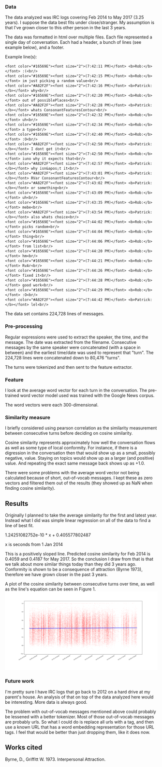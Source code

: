 ### Data
The data analyzed was IRC logs covering Feb 2014 to May 2017 (3.25 years).
I suppose the data best fits under close/stranger. My assumption is that I've grown closer to this other person in the last 3 years.

The data was formatted in html over multiple files. Each file represented a single day of conversation. Each had a header, a bunch of lines (see example below), and a footer.

Example line(s):
```
<font color="#16569E"><font size="2">(7:42:11 PM)</font> <b>Rob:</b></font> :(<br/>
<font color="#16569E"><font size="2">(7:42:15 PM)</font> <b>Rob:</b></font> im just picking a random value<br/>
<font color="#A82F2F"><font size="2">(7:42:16 PM)</font> <b>Patrick:</b></font> why<br/>
<font color="#16569E"><font size="2">(7:42:20 PM)</font> <b>Rob:</b></font> out of possiblePlaces<br/>
<font color="#A82F2F"><font size="2">(7:42:28 PM)</font> <b>Patrick:</b></font> whats ConsonantFeaturesContour<br/>
<font color="#16569E"><font size="2">(7:42:32 PM)</font> <b>Rob:</b></font> uh<br/>
<font color="#16569E"><font size="2">(7:42:34 PM)</font> <b>Rob:</b></font> a type<br/>
<font color="#16569E"><font size="2">(7:42:40 PM)</font> <b>Rob:</b></font> :O<br/>
<font color="#A82F2F"><font size="2">(7:42:50 PM)</font> <b>Patrick:</b></font> I dont get it<br/>
<font color="#16569E"><font size="2">(7:42:50 PM)</font> <b>Rob:</b></font> iuno why it expects that<br/>
<font color="#A82F2F"><font size="2">(7:42:57 PM)</font> <b>Patrick:</b></font> why isn&apos;t it<br/>
<font color="#A82F2F"><font size="2">(7:43:01 PM)</font> <b>Patrick:</b></font> RVar ConsonantFeaturesContour<br/>
<font color="#A82F2F"><font size="2">(7:43:02 PM)</font> <b>Patrick:</b></font> or something<br/>
<font color="#16569E"><font size="2">(7:43:09 PM)</font> <b>Rob:</b></font> uh<br/>
<font color="#16569E"><font size="2">(7:43:35 PM)</font> <b>Rob:</b></font> mebe<br/>
<font color="#A82F2F"><font size="2">(7:43:54 PM)</font> <b>Patrick:</b></font> also whats choice<br/>
<font color="#16569E"><font size="2">(7:44:02 PM)</font> <b>Rob:</b></font> picks random<br/>
<font color="#16569E"><font size="2">(7:44:04 PM)</font> <b>Rob:</b></font> thing<br/>
<font color="#16569E"><font size="2">(7:44:06 PM)</font> <b>Rob:</b></font> from list<br/>
<font color="#16569E"><font size="2">(7:44:20 PM)</font> <b>Rob:</b></font> hm<br/>
<font color="#16569E"><font size="2">(7:44:21 PM)</font> <b>Rob:</b></font> RvAr<br/>
<font color="#16569E"><font size="2">(7:44:26 PM)</font> <b>Rob:</b></font> fixed it<br/>
<font color="#16569E"><font size="2">(7:44:28 PM)</font> <b>Rob:</b></font> good work<br/>
<font color="#16569E"><font size="2">(7:44:29 PM)</font> <b>Rob:</b></font> :O<br/>
<font color="#A82F2F"><font size="2">(7:44:42 PM)</font> <b>Patrick:</b></font> lel<br/>
```

The data set contains 224,728 lines of messages.

### Pre-processing
Regular expressions were used to extract the speaker, the time, and the message. The date was extracted from the filename. Consecutive messages by the same speaker were concatenated (with a space in between) and the earliest time/date was used to represent that "turn". The 224,728 lines were concatenated down to 80,476 "turns".

The turns were tokenized and then sent to the feature extractor.

### Feature
I look at the average word vector for each turn in the conversation. The pre-trained word vector model used was trained with the Google News corpus.

The word vectors were each 300-dimensional.

### Similarity measure
I briefly considered using pearson correlation as the similarity measurement between consecutive turns before deciding on cosine similarity.

Cosine similarity represents approximately how well the conversation flows as well as some type of local conformity. For instance, if there is a digression in the conversation then that would show up as a small, possibly negative, value. Staying on topics would show up as a larger (and positive) value. And repeating the exact same message back shows up as +1.0.

There were some problems with the average word vector not being calculated because of short, out-of-vocab messages. I kept these as zero vectors and filtered them out of the results (they showed up as NaN when finding cosine similarity).

## Results
Originally I planned to take the average similarity for the first and latest year. Instead what I did was simple linear regression on all of the data to find a line of best fit.

1.24251082752e-10 * x + 0.405577802487

x is seconds from 1 Jan 2014

This is a positively sloped line. Predicted cosine similarity for Feb 2014 is 0.4059 and 0.4187 for May 2017. So the conclusion I draw from that is that we talk about more similar things today than they did 3 years ago. Conformity is shown to be a consequence of attraction (Byrne 1973), therefore we have grown closer in the past 3 years.

A plot of the cosine similarity between consecutive turns over time, as well as the line's equation can be seen in Figure 1.
![alt text](https://github.com/robert-d-schultz/liking-data-assignment/blob/master/figure_1.png "A plot of the cosine similarity between consecutive turns over time")

### Future work
I'm pretty sure I have IRC logs that go back to 2012 on a hard drive at my parent's house. An analysis of that on top of the data analyzed here would be interesting. More data is always good.

The problem with out-of-vocab messages mentioned above could probably be lessened with a better tokenizer. Most of those out-of-vocab messages are probably urls. So what I could do is replace all urls with a <URL> tag, and then use a known URL that has a word embedding representation for those URL tags. I feel that would be better than just dropping them, like it does now.

## Works cited
Byrne, D., Griffitt W. 1973. Interpersonal Attraction.
